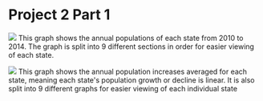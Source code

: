 # Project 2 Part 1

![](Rplot1.jpeg)
This graph shows the annual populations of each state from 2010 to 2014. The graph is split into 9 different sections in order for easier viewing of each state. 

![](Rplot2.jpeg)
This graph shows the annual population increases averaged for each state, meaning each state's population growth or decline is linear. It is also split into 9 different graphs for easier viewing of each individual state
